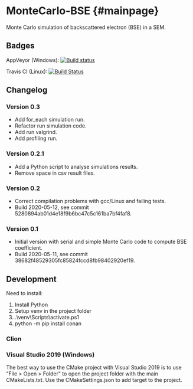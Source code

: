 # MonteCarlo-BSE                {#mainpage}  
Monte Carlo simulation of backscattered electron (BSE) in a SEM.

## Badges

AppVeyor (Windows): [![Build status](https://ci.appveyor.com/api/projects/status/95ald9y73323fgr7?svg=true)](https://ci.appveyor.com/project/drix00/montecarlo-bse)

Travis CI (Linux): [![Build Status](https://travis-ci.com/drix00/MonteCarlo-BSE.svg?branch=master)](https://travis-ci.com/drix00/MonteCarlo-BSE)

## Changelog

### Version 0.3

* Add for_each simulation run.
* Refactor run simulation code.
* Add run valgrind.
* Add profiling run.

### Version 0.2.1

* Add a Python script to analyse simulations results.
* Remove space in csv result files.

### Version 0.2

* Correct compilation problems with gcc/Linux and failing tests.
* Build 2020-05-12, see commit 5280894ab01d4e18f9b6bc47c5c161ba7bf4faf8.

### Version 0.1

* Initial version with serial and simple Monte Carlo code to compute BSE coefficient.
* Build 2020-05-11, see commit 38682f48529305fc85824fccd8fb98402920ef19.

## Development

Need to install:

1. Install Python
2. Setup venv in the project folder
3. .\venv\Scripts\activate.ps1
4. python -m pip install conan


### Clion


### Visual Studio 2019 (Windows)

The best way to use the CMake project with Visual Studio 2019 is to use "File > Open > Folder" to open the project folder with the main CMakeLists.txt.
Use the CMakeSettings.json to add target to the project.
